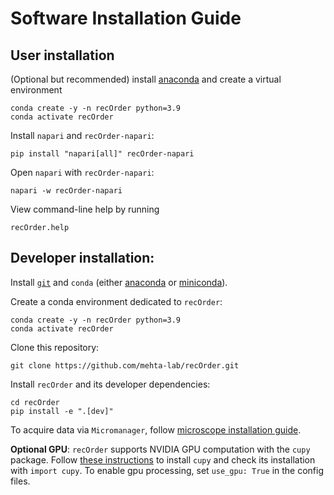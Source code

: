 # Software Installation Guide

## User installation

(Optional but recommended) install [anaconda](https://www.anaconda.com/products/distribution) and create a virtual environment  
```
conda create -y -n recOrder python=3.9
conda activate recOrder
```
Install `napari` and `recOrder-napari`:
```
pip install "napari[all]" recOrder-napari
```
Open `napari` with `recOrder-napari`:
```
napari -w recOrder-napari
```
View command-line help by running
```
recOrder.help
```

## Developer installation:

Install [`git`](https://git-scm.com/book/en/v2/Getting-Started-Installing-Git) and `conda` (either [anaconda](https://www.anaconda.com/products/distribution) or [miniconda](https://docs.conda.io/en/latest/miniconda.html)).

Create a conda environment dedicated to `recOrder`:
```
conda create -y -n recOrder python=3.9
conda activate recOrder
```

Clone this repository:
```
git clone https://github.com/mehta-lab/recOrder.git
```

Install `recOrder` and its developer dependencies:
```
cd recOrder
pip install -e ".[dev]"
```

To acquire data via `Micromanager`, follow  [microscope installation guide](./microscope-installation-guide.md).

**Optional GPU**: `recOrder` supports NVIDIA GPU computation with the `cupy` package. Follow [these instructions](https://github.com/cupy/cupy) to install `cupy` and check its installation with ```import cupy```. To enable gpu processing, set ```use_gpu: True``` in the config files.

